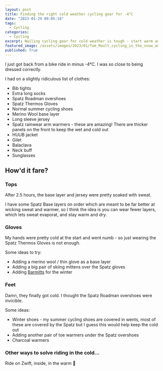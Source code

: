 ```yaml
---
layout: post
title: Finding the right cold weather cycling gear for -4°C
date: "2023-01-29 09:05:18"
tags:
  - Cycling
categories:
  - Cycling
excerpt: Nailing cycling gear for cold weather is tough - start warm and you'll be sweating too much, start too cold and you might be miserable all ride.
featured_image: /assets/images/2023/01/Tom_Mault_cycling_in_the_snow_and_frost_34bca6fe-3b58-4689-aeef-319bfcfa6b52.png
published: True
---
```

I just got back from a bike ride in minus -4°C. I was so close to being dressed correctly.

I had on a slightly ridiculous list of clothes:

  * Bib tights
  * Extra long socks
  * Spatz Roadman overshoes
  * Spatz Thermos Gloves
  * Normal summer cycling shoes
  * Merino Wool base layer
  * Long sleeve jersey
  * Spatz rainwear arm warmers - these are amazing! There are thicker panels on the front to keep the wet and cold out
  * HUUB jacket
  * Gilet
  * Balaclava 
  * Neck buff
  * Sunglasses



## How'd it fare?

### Tops

After 2.5 hours, the base layer and jersey were pretty soaked with sweat.

I have some Spatz Base layers on order which are meant to be far better at wicking sweat and warmer, so I think the idea is you can wear fewer layers, which lets sweat evaporat, and stay warm and dry.

### Gloves

My hands were pretty cold at the start and went numb - so just wearing the Spatz Thermos Gloves is not enough. 

Some ideas to try:

  * Adding a merino wool / thin glove as a base layer
  * Adding a big pair of skiing mittens over the Spatz gloves
  * Adding [Barmitts](http://barmitts.com) for the winter 



### Feet

Damn, they finally got cold. I thought the Spatz Roadman overshoes were invicible.

Some ideas:

  * Winter shoes - my summer cycling shoes are covered in wents, most of these are covered by the Spatz but I guess this would help keep the cold out
  * Adding another pair of toe warmers under the Spatz overshoes
  * Charcoal warmers 



### Other ways to solve riding in the cold...

Ride on Zwift, inside, in the warm 🤣
